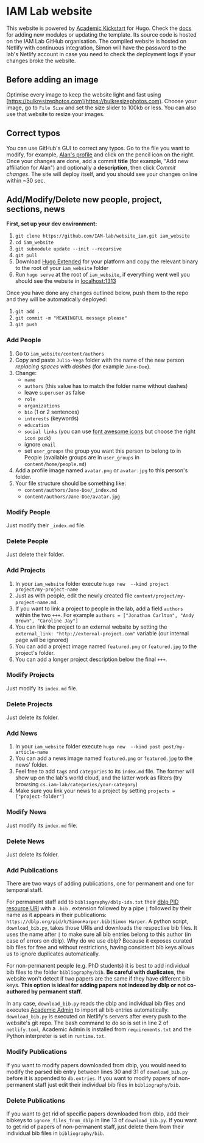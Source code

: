 # IAM Lab website

This website is powered by [Academic Kickstart](https://sourcethemes.com/academic/) for Hugo. Check the [docs](https://sourcethemes.com/academic/docs/page-builder/) for adding new modules or updating the template. Its source code is hosted on the IAM Lab GitHub organisation. The compiled website is hosted on Netlify with continuous integration, Simon will have the password to the lab's Netlify account in case you need to check the deployment logs if your changes broke the website.

## Before adding an image
Optimise every image to keep the website light and fast using [https://bulkresizephotos.com](https://bulkresizephotos.com). Choose your image, go to `File Size` and set the size slider to 100kb or less. You can also use that website to resize your images.

## Correct typos

You can use GitHub's GUI to correct any typos. Go to the file you want to modify, for example, [Alan's profile](https://github.com/IAM-lab/website_iam/blob/master/content/authors/Alan-Davies/_index.md) and click on the pencil icon on the right. Once your changes are done, add a commit **title** (for example, "Add new affiliation for Alan") and optionally a **description**, then click _Commit changes_. The site will deploy itself, and you should see your changes online within ~30 sec.

## Add/Modify/Delete new people, project, sections, news

**First, set up your dev environment:**

1. `git clone https://github.com/IAM-lab/website_iam.git iam_website`
2. `cd iam_website`
3. `git submodule update --init --recursive`
4. `git pull`
5. Download [Hugo Extended](https://github.com/gohugoio/hugo/releases) for your platform and copy the relevant binary to the root of your `iam_website` folder
6. Run `hugo serve` at the root of `iam_website`, if everything went well you should see the website in [localhost:1313](http://localhost:1313)

Once you have done any changes outlined below, push them to the repo and they will be automatically deployed:

1. `git add .`
2. `git commit -m "MEANINGFUL message please"`
3. `git push`

### Add People

1. Go to `iam_website/content/authors`
2. Copy and paste `Julio-Vega` folder with the name of the new person _replacing spaces with dashes_ (for example `Jane-Doe`).
3. Change:
   -  `name`
   -  `authors` (this value has to match the folder name without dashes)
   -  leave `superuser` as false
   -  `role`
   -  `organizations`
   -  `bio` (1 or 2 sentences)
   -  `interests` (keywords)
   -  `education`
   -  `social links` (you can use [font awesome icons](https://fontawesome.com/icons?d=gallery) but choose the right `icon pack`)
   -  ignore `email`
   -  set `user_groups` the group you want this person to belong to in People (available groups are in `user_groups` in `content/home/people.md`)
4.  Add a profile image named `avatar.png` or `avatar.jpg` to this person's folder.
5.  Your file structure should be something like:
    - `content/authors/Jane-Doe/_index.md`
    - `content/authors/Jane-Doe/avatar.jpg`

### Modify People

Just modify their `_index.md` file.

### Delete People

Just delete their folder.

### Add Projects

1. In your `iam_website` folder execute `hugo new  --kind project project/my-project-name`
2. Just as with people, edit the newly created file `content/project/my-project-name.md`.
3. If you want to link a project to people in the lab, add a field `authors` within the two `+++`. For example `authors = ["Jonathan Carlton", "Andy Brown", "Caroline Jay"]`
4. You can link the project to an external website by setting the `external_link: "http://external-project.com"` variable (our internal page will be ignored)
5. You can add a project image named `featured.png` or `featured.jpg` to the project's folder.
6. You can add a longer project description below the final `+++`.

### Modify Projects

Just modify its `index.md` file.

### Delete Projects

Just delete its folder.

### Add News

1. In your `iam_website` folder execute `hugo new  --kind post post/my-article-name`
2. You can add a news image named `featured.png` or `featured.jpg` to the news' folder.
3. Feel free to add `tags` and `categories`  to its `index.md` file. The former will show up on the lab's world cloud, and the latter work as filters (try browsing `cs.iam-lab/categories/your-category`)
4. Make sure you link your news to a project by setting `projects = ["project-folder"]`

### Modify News

Just modify its `index.md` file.

### Delete News

Just delete its folder.

### Add Publications

There are two ways of adding publications, one for permanent and one for temporal staff.

For permanent staff add to `bibliography/dblp-ids.txt` their [dblp PID resource URI](https://dblp.uni-trier.de/faq/17334565.html) with a `.bib.` extension followed by a pipe `|` followed by their name as it appears in their publications: `https://dblp.org/pid/h/SimonHarper.bib|Simon Harper`. A python script, `download_bib.py`, takes those URIs and downloads the respective bib files. It uses the name after `|` to make sure all bib entries belong to this author (in case of errors on dblp). Why do we use dblp? Because it exposes curated bib files for free and without restrictions, having consistent bib keys allows us to ignore duplicates automatically.

For non-permanent people (e.g. PhD students) it is best to add individual bib files to the folder `bibliography/bib`. **Be careful with duplicates**, the website won't detect if two papers are the same if they have different bib keys. **This option is ideal for adding papers not indexed by dblp or not co-authored by permanent staff.**

In any case, `download_bib.py` reads the dblp and individual bib files and executes [Academic Admin](https://github.com/sourcethemes/academic-admin) to import all bib entries automatically. `download_bib.py` is executed on Netlify's servers after every push to the website's git repo. The bash command to do so is set in line 2 of `netlify.toml`, Academic Admin is installed from `requirements.txt` and the Python interpreter  is set in `runtime.txt`.

### Modify Publications

If you want to modify papers downloaded from dblp, you would need to modify the parsed bib entry between lines 30 and 31 of `download_bib.py` before it is appended to `db.entries`. If you want to modify papers of non-permanent staff just edit their individual bib files in `bibliography/bib`.

### Delete Publications

If you want to get rid of specific papers downloaded from dblp, add their bibkeys to `ignore_files_from_dblp` in line 13 of `download_bib.py`. If you want to get rid of papers of non-permanent staff, just delete them from their individual bib files in `bibliography/bib`.